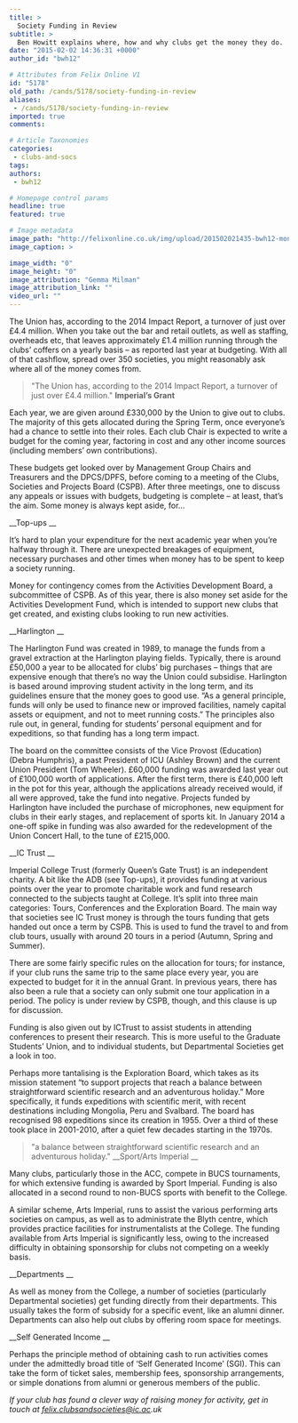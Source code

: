 ```yaml
---
title: >
  Society Funding in Review
subtitle: >
  Ben Howitt explains where, how and why clubs get the money they do.
date: "2015-02-02 14:36:31 +0000"
author_id: "bwh12"

# Attributes from Felix Online V1
id: "5178"
old_path: /cands/5178/society-funding-in-review
aliases:
 - /cands/5178/society-funding-in-review
imported: true
comments:

# Article Taxonomies
categories:
 - clubs-and-socs
tags:
authors:
 - bwh12

# Homepage control params
headline: true
featured: true

# Image metadata
image_path: "http://felixonline.co.uk/img/upload/201502021435-bwh12-mongolia-1.jpg"
image_caption: >

image_width: "0"
image_height: "0"
image_attribution: "Gemma Milman"
image_attribution_link: ""
video_url: ""
---
```


The Union has, according to the 2014 Impact Report, a turnover of just over £4.4 million. When you take out the bar and retail outlets, as well as staffing, overheads etc, that leaves approximately £1.4 million running through the clubs’ coffers on a yearly basis – as reported last year at budgeting. With all of that cashflow, spread over 350 societies, you might reasonably ask where all of the money comes from.
> "The Union has, according to the 2014 Impact Report, a turnover of just over £4.4 million."
__Imperial’s Grant__

Each year, we are given around £330,000 by the Union to give out to clubs. The majority of this gets allocated during the Spring Term, once everyone’s had a chance to settle into their roles. Each club Chair is expected to write a budget for the coming year, factoring in cost and any other income sources (including members’ own contributions).

These budgets get looked over by Management Group Chairs and Treasurers and the DPCS/DPFS, before coming to a meeting of the Clubs, Societies and Projects Board (CSPB). After three meetings, one to discuss any appeals or issues with budgets, budgeting is complete – at least, that’s the aim. Some money is always kept aside, for…

__Top-ups __

It’s hard to plan your expenditure for the next academic year when you’re halfway through it. There are unexpected breakages of equipment, necessary purchases and other times when money has to be spent to keep a society running.

Money for contingency comes from the Activities Development Board, a subcommittee of CSPB. As of this year, there is also money set aside for the Activities Development Fund, which is intended to support new clubs that get created, and existing clubs looking to run new activities.

__Harlington __

The Harlington Fund was created in 1989, to manage the funds from a gravel extraction at the Harlington playing fields. Typically, there is around £50,000 a year to be allocated for clubs’ big purchases – things that are expensive enough that there’s no way the Union could subsidise. Harlington is based around improving student activity in the long term, and its guidelines ensure that the money goes to good use. “As a general principle, funds will only be used to finance new or improved facilities, namely capital assets or equipment, and not to meet running costs.” The principles also rule out, in general, funding for students’ personal equipment and for expeditions, so that funding has a long term impact.

The board on the committee consists of the Vice Provost (Education) (Debra Humphris), a past President of ICU (Ashley Brown) and the current Union President (Tom Wheeler). £60,000 funding was awarded last year out of £100,000 worth of applications. After the first term, there is £40,000 left in the pot for this year, although the applications already received would, if all were approved, take the fund into negative. Projects funded by Harlington have included the purchase of microphones, new equipment for clubs in their early stages, and replacement of sports kit. In January 2014 a one-off spike in funding was also awarded for the redevelopment of the Union Concert Hall, to the tune of £215,000.

__IC Trust __

Imperial College Trust (formerly Queen’s Gate Trust) is an independent charity. A bit like the ADB (see Top-ups), it provides funding at various points over the year to promote charitable work and fund research connected to the subjects taught at College. It’s split into three main categories: Tours, Conferences and the Exploration Board. The main way that societies see IC Trust money is through the tours funding that gets handed out once a term by CSPB. This is used to fund the travel to and from club tours, usually with around 20 tours in a period (Autumn, Spring and Summer).

There are some fairly specific rules on the allocation for tours; for instance, if your club runs the same trip to the same place every year, you are expected to budget for it in the annual Grant. In previous years, there has also been a rule that a society can only submit one tour application in a period. The policy is under review by CSPB, though, and this clause is up for discussion.

Funding is also given out by ICTrust to assist students in attending conferences to present their research. This is more useful to the Graduate Students’ Union, and to individual students, but Departmental Societies get a look in too.

Perhaps more tantalising is the Exploration Board, which takes as its mission statement “to support projects that reach a balance between straightforward scientific research and an adventurous holiday.” More specifically, it funds expeditions with scientific merit, with recent destinations including Mongolia, Peru and Svalbard. The board has recognised 98 expeditions since its creation in 1955. Over a third of these took place in 2001-2010, after a quiet few decades starting in the 1970s.
> "a balance between straightforward scientific research and an adventurous holiday."
__Sport/Arts Imperial __

Many clubs, particularly those in the ACC, compete in BUCS tournaments, for which extensive funding is awarded by Sport Imperial. Funding is also allocated in a second round to non-BUCS sports with benefit to the College.

A similar scheme, Arts Imperial, runs to assist the various performing arts societies on campus, as well as to administrate the Blyth centre, which provides practice facilities for instrumentalists at the College. The funding available from Arts Imperial is significantly less, owing to the increased difficulty in obtaining sponsorship for clubs not competing on a weekly basis.

__Departments __

As well as money from the College, a number of societies (particularly Departmental societies) get funding directly from their departments. This usually takes the form of subsidy for a specific event, like an alumni dinner. Departments can also help out clubs by offering room space for meetings.

__Self Generated Income __

Perhaps the principle method of obtaining cash to run activities comes under the admittedly broad title of ‘Self Generated Income’ (SGI). This can take the form of ticket sales, membership fees, sponsorship arrangements, or simple donations from alumni or generous members of the public.

_If your club has found a clever way of raising money for activity, get in touch at felix.clubsandsocieties@ic.ac.uk_
